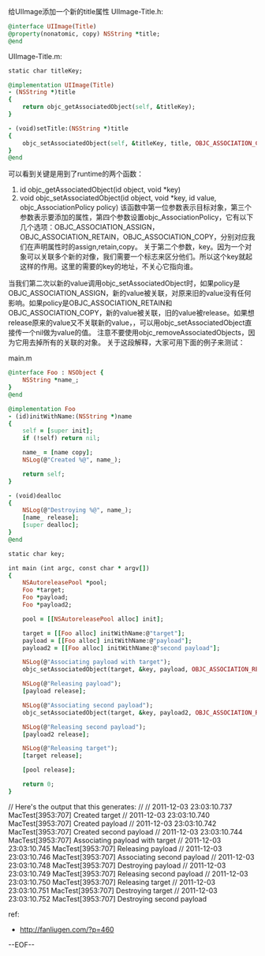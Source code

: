 给UIImage添加一个新的title属性
UIImage-Title.h:
```Ruby
@interface UIImage(Title)
@property(nonatomic, copy) NSString *title;
@end
```

UIImage-Title.m:
```Ruby
static char titleKey;

@implementation UIImage(Title)
- (NSString *)title
{
    return objc_getAssociatedObject(self, &titleKey);
}

- (void)setTitle:(NSString *)title
{
    objc_setAssociatedObject(self, &titleKey, title, OBJC_ASSOCIATION_COPY);
}
@end
```
可以看到关键是用到了runtime的两个函数：
1. id objc_getAssociatedObject(id object, void *key)
2. void objc_setAssociatedObject(id object, void *key, id value, objc_AssociationPolicy policy)
该函数中第一位参数表示目标对象，第三个参数表示要添加的属性，第四个参数设置objc_AssociationPolicy，它有以下几个选项：OBJC_ASSOCIATION_ASSIGN，OBJC_ASSOCIATION_RETAIN，OBJC_ASSOCIATION_COPY，分别对应我们在声明属性时的assign,retain,copy。
关于第二个参数，key。因为一个对象可以关联多个新的对像，我们需要一个标志来区分他们。所以这个key就起这样的作用。这里的需要的key的地址，不关心它指向谁。

当我们第二次以新的value调用objc_setAssociatedObject时，如果policy是OBJC_ASSOCIATION_ASSIGN，新的value被关联，对原来旧的value没有任何影响。如果policy是OBJC_ASSOCIATION_RETAIN和OBJC_ASSOCIATION_COPY，新的value被关联，旧的value被release。如果想release原来的value又不关联新的value，，可以用objc_setAssociatedObject直接传一个nil做为value的值。
注意不要使用objc_removeAssociatedObjects，因为它用去掉所有的关联的对象。
关于这段解释，大家可用下面的例子来测试：

main.m
```Ruby
@interface Foo : NSObject {
    NSString *name_;
}
@end

@implementation Foo
- (id)initWithName:(NSString *)name
{
    self = [super init];
    if (!self) return nil;

    name_ = [name copy];
    NSLog(@"Created %@", name_);

    return self;
}

- (void)dealloc
{
    NSLog(@"Destroying %@", name_);
    [name_ release];
    [super dealloc];
}
@end

static char key;

int main (int argc, const char * argv[])
{
    NSAutoreleasePool *pool;
    Foo *target;
    Foo *payload;
    Foo *payload2;

    pool = [[NSAutoreleasePool alloc] init];

    target = [[Foo alloc] initWithName:@"target"];
    payload = [[Foo alloc] initWithName:@"payload"];
    payload2 = [[Foo alloc] initWithName:@"second payload"];

    NSLog(@"Associating payload with target");
    objc_setAssociatedObject(target, &key, payload, OBJC_ASSOCIATION_RETAIN);

    NSLog(@"Releasing payload");
    [payload release];

    NSLog(@"Associating second payload");
    objc_setAssociatedObject(target, &key, payload2, OBJC_ASSOCIATION_RETAIN);

    NSLog(@"Releasing second payload");
    [payload2 release];

    NSLog(@"Releasing target");
    [target release];

    [pool release];

    return 0;
}
```

// Here's the output that this generates:
//
// 2011-12-03 23:03:10.737 MacTest[3953:707] Created target
// 2011-12-03 23:03:10.740 MacTest[3953:707] Created payload
// 2011-12-03 23:03:10.742 MacTest[3953:707] Created second payload
// 2011-12-03 23:03:10.744 MacTest[3953:707] Associating payload with target
// 2011-12-03 23:03:10.745 MacTest[3953:707] Releasing payload
// 2011-12-03 23:03:10.746 MacTest[3953:707] Associating second payload
// 2011-12-03 23:03:10.748 MacTest[3953:707] Destroying payload
// 2011-12-03 23:03:10.749 MacTest[3953:707] Releasing second payload
// 2011-12-03 23:03:10.750 MacTest[3953:707] Releasing target
// 2011-12-03 23:03:10.751 MacTest[3953:707] Destroying target
// 2011-12-03 23:03:10.752 MacTest[3953:707] Destroying second payload

ref:
- http://fanliugen.com/?p=460

--EOF--